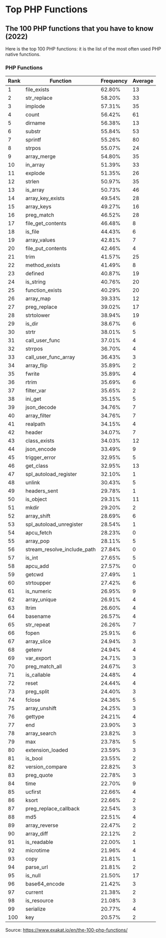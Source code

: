# Top PHP Functions

## The 100 PHP functions that you have to know (2022)

Here is the top 100 PHP functions: it is the list of the most often used PHP native functions.

### PHP Functions

| Rank	 | Function	 | Frequency	 | Average |
| ------ | --------- | ------------- | ------- |
| 1	 | file_exists	 | 62.80%	 | 13 |
| 2	 | str_replace	 | 58.20%	 | 33 |
| 3	 | implode	 | 57.31%	 | 35 |
| 4	 | count	 | 56.42%	 | 61 |
| 5	 | dirname	 | 56.38%	 | 13 |
| 6	 | substr	 | 55.84%	 | 53 |
| 7	 | sprintf	 | 55.26%	 | 80 |
| 8	 | strpos	 | 55.07%	 | 24 |
| 9	 | array_merge	 | 54.80%	 | 35 |
| 10	 | in_array	 | 51.39%	 | 33 |
| 11	 | explode	 | 51.35%	 | 26 |
| 12	 | strlen	 | 50.97%	 | 35 |
| 13	 | is_array	 | 50.73%	 | 46 |
| 14	 | array_key_exists	 | 49.54%	 | 28 |
| 15	 | array_keys	 | 49.27%	 | 16 |
| 16	 | preg_match	 | 46.52%	 | 28 |
| 17	 | file_get_contents	 | 46.48%	 | 8 |
| 18	 | is_file	 | 44.43%	 | 6 |
| 19	 | array_values	 | 42.81%	 | 7 |
| 20	 | file_put_contents	 | 42.46%	 | 4 |
| 21	 | trim	 | 41.57%	 | 25 |
| 22	 | method_exists	 | 41.49%	 | 8 |
| 23	 | defined	 | 40.87%	 | 19 |
| 24	 | is_string	 | 40.76%	 | 20 |
| 25	 | function_exists	 | 40.29%	 | 20 |
| 26	 | array_map	 | 39.33%	 | 12 |
| 27	 | preg_replace	 | 39.02%	 | 17 |
| 28	 | strtolower	 | 38.94%	 | 19 |
| 29	 | is_dir	 | 38.67%	 | 6 |
| 30	 | strtr	 | 38.01%	 | 5 |
| 31	 | call_user_func	 | 37.01%	 | 4 |
| 32	 | strrpos	 | 36.70%	 | 4 |
| 33	 | call_user_func_array	 | 36.43%	 | 3 |
| 34	 | array_flip	 | 35.89%	 | 2 |
| 35	 | fwrite	 | 35.89%	 | 4 |
| 36	 | rtrim	 | 35.69%	 | 6 |
| 37	 | filter_var	 | 35.65%	 | 2 |
| 38	 | ini_get	 | 35.15%	 | 5 |
| 39	 | json_decode	 | 34.76%	 | 7 |
| 40	 | array_filter	 | 34.76%	 | 7 |
| 41	 | realpath	 | 34.15%	 | 4 |
| 42	 | header	 | 34.07%	 | 7 |
| 43	 | class_exists	 | 34.03%	 | 12 |
| 44	 | json_encode	 | 33.49%	 | 9 |
| 45	 | trigger_error	 | 32.95%	 | 5 |
| 46	 | get_class	 | 32.95%	 | 13 |
| 47	 | spl_autoload_register	 | 32.10%	 | 1 |
| 48	 | unlink	 | 30.43%	 | 5 |
| 49	 | headers_sent	 | 29.78%	 | 1 |
| 50	 | is_object	 | 29.31%	 | 11 |
| 51	 | mkdir	 | 29.20%	 | 2 |
| 52	 | array_shift	 | 28.69%	 | 6 |
| 53	 | spl_autoload_unregister	 | 28.54%	 | 1 |
| 54	 | apcu_fetch	 | 28.23%	 | 0 |
| 55	 | array_pop	 | 28.11%	 | 5 |
| 56	 | stream_resolve_include_path	 | 27.84%	 | 0 |
| 57	 | is_int	 | 27.65%	 | 5 |
| 58	 | apcu_add	 | 27.57%	 | 0 |
| 59	 | getcwd	 | 27.49%	 | 1 |
| 60	 | strtoupper	 | 27.42%	 | 6 |
| 61	 | is_numeric	 | 26.95%	 | 9 |
| 62	 | array_unique	 | 26.91%	 | 4 |
| 63	 | ltrim	 | 26.60%	 | 4 |
| 64	 | basename	 | 26.57%	 | 4 |
| 65	 | str_repeat	 | 26.26%	 | 7 |
| 66	 | fopen	 | 25.91%	 | 6 |
| 67	 | array_slice	 | 24.94%	 | 3 |
| 68	 | getenv	 | 24.94%	 | 4 |
| 69	 | var_export	 | 24.71%	 | 3 |
| 70	 | preg_match_all	 | 24.67%	 | 3 |
| 71	 | is_callable	 | 24.48%	 | 4 |
| 72	 | reset	 | 24.44%	 | 4 |
| 73	 | preg_split	 | 24.40%	 | 3 |
| 74	 | fclose	 | 24.36%	 | 5 |
| 75	 | array_unshift	 | 24.25%	 | 3 |
| 76	 | gettype	 | 24.21%	 | 4 |
| 77	 | end	 | 23.90%	 | 3 |
| 78	 | array_search	 | 23.82%	 | 3 |
| 79	 | max	 | 23.78%	 | 5 |
| 80	 | extension_loaded	 | 23.59%	 | 3 |
| 81	 | is_bool	 | 23.55%	 | 2 |
| 82	 | version_compare	 | 22.82%	 | 3 |
| 83	 | preg_quote	 | 22.78%	 | 3 |
| 84	 | time	 | 22.70%	 | 9 |
| 85	 | ucfirst	 | 22.66%	 | 4 |
| 86	 | ksort	 | 22.66%	 | 2 |
| 87	 | preg_replace_callback	 | 22.54%	 | 3 |
| 88	 | md5	 | 22.51%	 | 4 |
| 89	 | array_reverse	 | 22.47%	 | 2 |
| 90	 | array_diff	 | 22.12%	 | 2 |
| 91	 | is_readable	 | 22.00%	 | 1 |
| 92	 | microtime	 | 21.96%	 | 4 |
| 93	 | copy	 | 21.81%	 | 1 |
| 94	 | parse_url	 | 21.81%	 | 2 |
| 95	 | is_null	 | 21.50%	 | 17 |
| 96	 | base64_encode	 | 21.42%	 | 3 |
| 97	 | current	 | 21.38%	 | 2 |
| 98	 | is_resource	 | 21.08%	 | 3 |
| 99	 | serialize	 | 20.77%	 | 4 |
| 100	 | key	 | 20.57%	 | 2 |

Source: https://www.exakat.io/en/the-100-php-functions/
